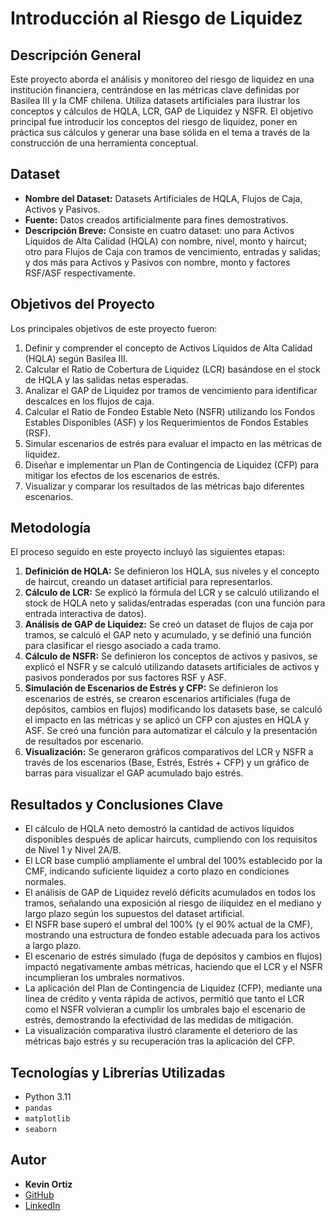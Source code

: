 # Introducción al Riesgo de Liquidez

## Descripción General

Este proyecto aborda el análisis y monitoreo del riesgo de liquidez en una institución financiera, centrándose en las métricas clave definidas por Basilea III y la CMF chilena. Utiliza datasets artificiales para ilustrar los conceptos y cálculos de HQLA, LCR, GAP de Liquidez y NSFR. El objetivo principal fue introducir los conceptos del riesgo de liquidez, poner en práctica sus cálculos y generar una base sólida en el tema a través de la construcción de una herramienta conceptual.

## Dataset

* **Nombre del Dataset:** Datasets Artificiales de HQLA, Flujos de Caja, Activos y Pasivos.
* **Fuente:** Datos creados artificialmente para fines demostrativos.
* **Descripción Breve:** Consiste en cuatro dataset: uno para Activos Líquidos de Alta Calidad (HQLA) con nombre, nivel, monto y haircut; otro para Flujos de Caja con tramos de vencimiento, entradas y salidas; y dos más para Activos y Pasivos con nombre, monto y factores RSF/ASF respectivamente.

## Objetivos del Proyecto

Los principales objetivos de este proyecto fueron:

1. Definir y comprender el concepto de Activos Líquidos de Alta Calidad (HQLA) según Basilea III.
2. Calcular el Ratio de Cobertura de Liquidez (LCR) basándose en el stock de HQLA y las salidas netas esperadas.
3. Analizar el GAP de Liquidez por tramos de vencimiento para identificar descalces en los flujos de caja.
4. Calcular el Ratio de Fondeo Estable Neto (NSFR) utilizando los Fondos Estables Disponibles (ASF) y los Requerimientos de Fondos Estables (RSF).
5. Simular escenarios de estrés para evaluar el impacto en las métricas de liquidez.
6. Diseñar e implementar un Plan de Contingencia de Liquidez (CFP) para mitigar los efectos de los escenarios de estrés.
7. Visualizar y comparar los resultados de las métricas bajo diferentes escenarios.

## Metodología

El proceso seguido en este proyecto incluyó las siguientes etapas:

1. **Definición de HQLA:** Se definieron los HQLA, sus niveles y el concepto de haircut, creando un dataset artificial para representarlos.
2. **Cálculo de LCR:** Se explicó la fórmula del LCR y se calculó utilizando el stock de HQLA neto y salidas/entradas esperadas (con una función para entrada interactiva de datos).
3. **Análisis de GAP de Liquidez:** Se creó un dataset de flujos de caja por tramos, se calculó el GAP neto y acumulado, y se definió una función para clasificar el riesgo asociado a cada tramo.
4. **Cálculo de NSFR:** Se definieron los conceptos de activos y pasivos, se explicó el NSFR y se calculó utilizando datasets artificiales de activos y pasivos ponderados por sus factores RSF y ASF.
5. **Simulación de Escenarios de Estrés y CFP:** Se definieron los escenarios de estrés, se crearon escenarios artificiales (fuga de depósitos, cambios en flujos) modificando los datasets base, se calculó el impacto en las métricas y se aplicó un CFP con ajustes en HQLA y ASF. Se creó una función para automatizar el cálculo y la presentación de resultados por escenario.
6. **Visualización:** Se generaron gráficos comparativos del LCR y NSFR a través de los escenarios (Base, Estrés, Estrés + CFP) y un gráfico de barras para visualizar el GAP acumulado bajo estrés.

## Resultados y Conclusiones Clave

* El cálculo de HQLA neto demostró la cantidad de activos líquidos disponibles después de aplicar haircuts, cumpliendo con los requisitos de Nivel 1 y Nivel 2A/B.
* El LCR base cumplió ampliamente el umbral del 100% establecido por la CMF, indicando suficiente liquidez a corto plazo en condiciones normales.
* El análisis de GAP de Liquidez reveló déficits acumulados en todos los tramos, señalando una exposición al riesgo de iliquidez en el mediano y largo plazo según los supuestos del dataset artificial.
* El NSFR base superó el umbral del 100% (y el 90% actual de la CMF), mostrando una estructura de fondeo estable adecuada para los activos a largo plazo.
* El escenario de estrés simulado (fuga de depósitos y cambios en flujos) impactó negativamente ambas métricas, haciendo que el LCR y el NSFR incumplieran los umbrales normativos.
* La aplicación del Plan de Contingencia de Liquidez (CFP), mediante una línea de crédito y venta rápida de activos, permitió que tanto el LCR como el NSFR volvieran a cumplir los umbrales bajo el escenario de estrés, demostrando la efectividad de las medidas de mitigación.
* La visualización comparativa ilustró claramente el deterioro de las métricas bajo estrés y su recuperación tras la aplicación del CFP. 

## Tecnologías y Librerías Utilizadas

* Python 3.11
* `pandas`
* `matplotlib`
* `seaborn`

## Autor

* **Kevin Ortiz**
* [GitHub](https://github.com/Kevin2558/Portafolio_DataScience)
* [LinkedIn](https://www.linkedin.com/in/kevin-ortiz-collao/)
